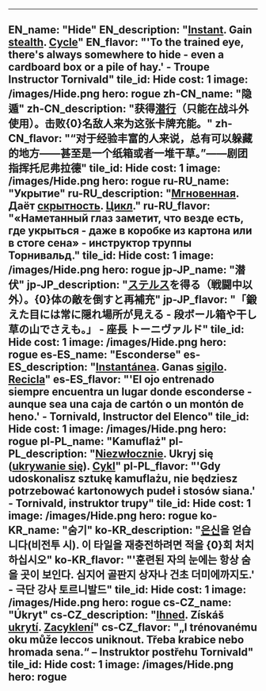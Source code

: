 ---

EN_name: "Hide"
EN_description: "<u><u>Instant</u></u>. Gain <u>stealth</u>. <u><u>Cycle</u></u>"
EN_flavor: "'To the trained eye, there's always somewhere to hide - even a cardboard box or a pile of hay.' - Troupe Instructor Tornivald"
tile_id: Hide
cost: 1
image: /images/Hide.png
hero: rogue
zh-CN_name: "隐遁"
zh-CN_description: "获得<u>潜行</u>（只能在战斗外使用）。击败{0}名敌人来为这张卡牌充能。"
zh-CN_flavor: "“对于经验丰富的人来说，总有可以躲藏的地方——甚至是一个纸箱或者一堆干草。”——剧团指挥托尼弗拉德"
tile_id: Hide
cost: 1
image: /images/Hide.png
hero: rogue
ru-RU_name: "Укрытие"
ru-RU_description: "<u><u>Мгновенная</u></u>. Даёт <u>скрытность</u>. <u><u>Цикл</u></u>."
ru-RU_flavor: "«Наметанный глаз заметит, что везде есть, где укрыться - даже в коробке из картона или в стоге сена» - инструктор труппы Торнивальд."
tile_id: Hide
cost: 1
image: /images/Hide.png
hero: rogue
jp-JP_name: "潜伏"
jp-JP_description: "<u>ステルス</u>を得る（戦闘中以外）。{0}体の敵を倒すと再補充"
jp-JP_flavor: "「鍛えた目には常に隠れ場所が見える - 段ボール箱や干し草の山でさえも。」 - 座長 トーニヴァルド"
tile_id: Hide
cost: 1
image: /images/Hide.png
hero: rogue
es-ES_name: "Esconderse"
es-ES_description: "<u><u>Instantánea</u></u>. Ganas <u>sigilo</u>. <u><u>Recicla</u></u>"
es-ES_flavor: "'El ojo entrenado siempre encuentra un lugar donde esconderse - aunque sea una caja de cartón o un montón de heno.' - Tornivald, Instructor del Elenco"
tile_id: Hide
cost: 1
image: /images/Hide.png
hero: rogue
pl-PL_name: "Kamuflaż"
pl-PL_description: "<u><u>Niezwłocznie</u></u>. Ukryj się (<u>ukrywanie się</u>). <u><u>Cykl</u></u>"
pl-PL_flavor: "'Gdy udoskonalisz sztukę kamuflażu, nie będziesz potrzebować kartonowych pudeł i stosów siana.' - Tornivald, instruktor trupy"
tile_id: Hide
cost: 1
image: /images/Hide.png
hero: rogue
ko-KR_name: "숨기"
ko-KR_description: "<u>은신</u>을 얻습니다(비전투 시). 이 타일을 재충전하려면 적을 {0}회 처치하십시오"
ko-KR_flavor: "'훈련된 자의 눈에는 항상 숨을 곳이 보인다. 심지어 골판지 상자나 건초 더미에까지도.' - 극단 강사 토르니발드"
tile_id: Hide
cost: 1
image: /images/Hide.png
hero: rogue
cs-CZ_name: "Úkryt"
cs-CZ_description: "<u><u>Ihned</u></u>. Získáš <u>ukrytí</u>. <u><u>Zacyklení</u></u>"
cs-CZ_flavor: "„I trénovanému oku může leccos uniknout. Třeba krabice nebo hromada sena.“ – Instruktor postřehu Tornivald"
tile_id: Hide
cost: 1
image: /images/Hide.png
hero: rogue
---